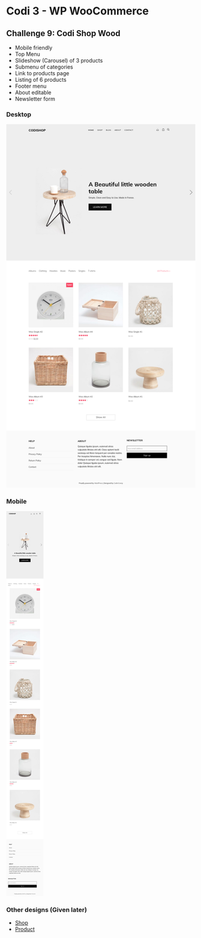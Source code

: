 # Codi 3 - WP WooCommerce

## Challenge 9: Codi Shop Wood

* Mobile friendly
* Top Menu
* Slideshow (Carousel) of 3 products
* Submenu of categories
* Link to products page
* Listing of 6 products
* Footer menu
* About editable
* Newsletter form

### Desktop

![Design Challenge 9](screenshot.png)


### Mobile

![Mobile version](mobile.png)

### Other designs (Given later)

* [Shop](designs/shop.png)
* [Product](designs/product.png)

